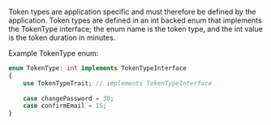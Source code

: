 Token types are application specific and must therefore be defined by the application. Token types are defined in 
an int backed enum that implements the TokenType interface; the enum name is the token type, 
and the int value is the token duration in minutes.

Example TokenType enum:
```php
enum TokenType: int implements TokenTypeInterface
{
    use TokenTypeTrait; // implements TokenTypeInterface
    
    case changePassword = 30;
    case confirmEmail = 15;
}
```